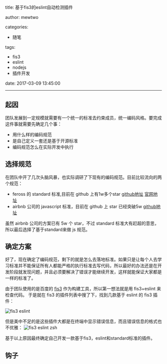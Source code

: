 title: 基于fis3的eslint自动检测插件

author: mewtwo

categories:
  - 随笔
  
tags:
  - fis3
  - eslint
  - nodejs
  - 插件开发
  
date: 2017-03-09 13:45:00

---

## 起因

团队发展到一定规模就需要有一个统一的标准去约束成员，统一编码风格。要完成这件事就需要先确定几个事：

- 用什么样的编码规范
- 是自己定义一套还是基于开源标准
- 编码规范怎么在实际开发中执行

## 选择规范
在团队中开了几次头脑风暴，也实际调研了下现有的编码规范。目前比较流向的两个规范：

- feross 的 standard 标准,目前在 github 上有1w多个star [github地址](https://github.com/feross/standard) [官网地址](https://standardjs.com/)
- airbnb 公司的 javascript 标准，目前在 github 上 star 已经突破5w [github地址](https://github.com/airbnb/javascript)

虽然 airbnb 公司的方案已有 5w 个 star，不过 standard 标准大有赶超的意思，所以最后选择了基于standard来做 js 规范。

## 确定方案
好了，现在确定了编码规范，剩下的就是怎么去落地标准。如果只是让每个人去学习标准并不能保证所有人都能严格的执行标准去写代码，所以最好的办法还是在开发阶段就发现问题，并且必须要解决了错误才能继续开发，这样就能保证大家都是一样的标准了。

由于团队使用的是百度的 [fis3](http://fis.baidu.com/) 作为构建工具，所以第一想法就是用 fis3+eslint 来检查代码。
于是就在 fis3 的插件列表中搜了下，找到几款基于 eslint 的 fis3 插件：

![fis3 eslint](http://op292cjvq.bkt.clouddn.com/fis3/eslint/DE834AC8-D396-47AF-A8C0-EC3BDD94B83D.png 'fis3 eslint')

但是美中不足的是这些插件大都是在终端中显示错误信息，而且错误信息的格式也不优雅：
![fis3 eslint zsh](http://op292cjvq.bkt.clouddn.com/fis3/eslint/4DFC04BF-9DEE-4162-A31E-62EC731245FB.png 'fis3 eslint zsh')

基于以上原因最终确定自己开发一款基于fis3，eslint和standard标准的插件。

## 钩子
